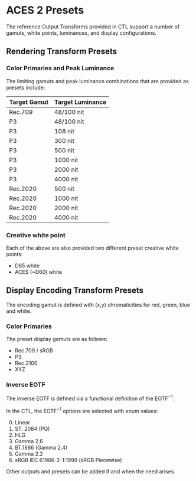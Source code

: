 <!-- SPDX-License-Identifier: CC-BY-4.0 -->
<!-- Copyright Contributors to the ACES Documentation -->


ACES 2 Presets
==============

The reference Output Transforms provided in CTL support a number of gamuts, white points, luminances, and display configurations.

## Rendering Transform Presets

### Color Primaries and Peak Luminance
The limiting gamuts and peak luminance combinations that are provided as presets include:

| Target Gamut | Target Luminance |
| ------------ | ---------------- |
| Rec.709 | 48/100 nit |
| P3 | 48/100 nit |
| P3 | 108 nit |
| P3 | 300 nit |
| P3 | 500 nit |
| P3 | 1000 nit |
| P3 | 2000 nit |
| P3 | 4000 nit |
| Rec.2020 | 500 nit |
| Rec.2020 | 1000 nit |
| Rec.2020 | 2000 nit |
| Rec.2020 | 4000 nit |

### Creative white point
Each of the above are also provided two different preset creative white points: 

  * D65 white
  * ACES (~D60) white


## Display Encoding Transform Presets
The encoding gamut is defined with (x,y) chromaticities for red, green, blue and white. 

### Color Primaries
The preset display gamuts are as follows:

  * Rec.709 / sRGB
  * P3
  * Rec.2100
  * XYZ

### Inverse EOTF
The inverse EOTF is defined via a functional definition of the EOTF$^{-1}$.

In the CTL, the EOTF$^{-1}$ options are selected with enum values:

<ol start="0">
  <li> Linear</li>
  <li> ST. 2084 (PQ)</li>
  <li> HLG</li>
  <li> Gamma 2.6</li>
  <li> BT.1886 (Gamma 2.4)</li>
  <li> Gamma 2.2</li>
  <li> sRGB IEC 61966-2-1:1999 (sRGB Piecewise)</li>
</ol>

Other outputs and presets can be added if and when the need arises.